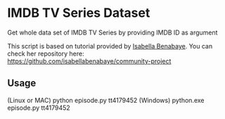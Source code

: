 # IMDB TV Series Dataset
 Get whole data set of IMDB TV Series by providing IMDB ID as argument

This script is based on tutorial provided by [Isabella Benabaye](https://towardsdatascience.com/scraping-tv-show-epsiode-imdb-ratings-using-python-beautifulsoup-7a9e09c4fbe5). You can check her repository here: https://github.com/isabellabenabaye/community-project

## Usage
(Linux or MAC) python episode.py tt4179452
(Windows) python.exe episode.py tt4179452
